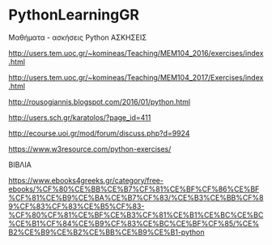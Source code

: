 # PythonLearningGR
Μαθήματα - ασκήσεις Python
ΑΣΚΗΣΕΙΣ

http://users.tem.uoc.gr/~komineas/Teaching/MEM104_2016/exercises/index.html

http://users.tem.uoc.gr/~komineas/Teaching/MEM104_2017/Exercises/index.html

http://rousogiannis.blogspot.com/2016/01/python.html

http://users.sch.gr/karatolos/?page_id=411

http://ecourse.uoi.gr/mod/forum/discuss.php?d=9924

https://www.w3resource.com/python-exercises/



ΒΙΒΛΙΑ

https://www.ebooks4greeks.gr/category/free-ebooks/%CF%80%CE%BB%CE%B7%CF%81%CE%BF%CF%86%CE%BF%CF%81%CE%B9%CE%BA%CE%B7%CF%83/%CE%B3%CE%BB%CF%89%CF%83%CF%83%CE%B5%CF%83-%CF%80%CF%81%CE%BF%CE%B3%CF%81%CE%B1%CE%BC%CE%BC%CE%B1%CF%84%CE%B9%CF%83%CE%BC%CE%BF%CF%85/%CE%B2%CE%B9%CE%B2%CE%BB%CE%B9%CE%B1-python

